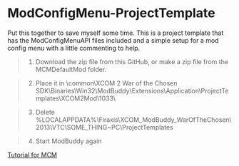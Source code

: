 # ModConfigMenu-ProjectTemplate

Put this together to save myself some time. This is a project template that has the ModConfigMenuAPI files included and a simple setup for a mod config menu with a little commenting to help.

>1. Download the zip file from this GitHub, or make a zip file from the MCMDefaultMod folder.

>2. Place it in <steamapps>\common\XCOM 2 War of the Chosen SDK\Binaries\Win32\ModBuddy\Extensions\Application\ProjectTemplates\XCOM2Mod\1033\

>3. Delete %LOCALAPPDATA%\Firaxis\XCOM_ModBuddy_WarOfTheChosen\2013\VTC\SOME_THING~PC\ProjectTemplates

> 4. Start ModBuddy again

[Tutorial for MCM](https://github.com/andrewgu/ModConfigMenu/blob/master/documentation/tutorial.md)

